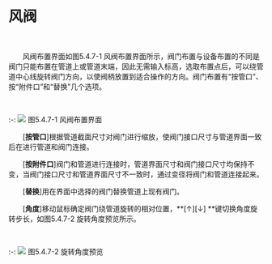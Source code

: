 # 风阀
<br/>

&emsp;&emsp;风阀布置界面如图5.4.7\-1 风阀布置界面所示，阀门布置与设备布置的不同是阀门只能布置在管道上或管道末端，因此无需输入标高，选取布置点后，可以绕管道中心线旋转阀门方向，以使阀柄放置到适合操作的方向。阀门布置有“按管口”、按“附件口”和“替换”几个选项。

<br/>

:-: ![](images/209.png)
图5.4.7\-1 风阀布置界面
<br/>

&emsp;&emsp;\[**按管口**\]根据管道截面尺寸对阀门进行缩放，使阀门接口尺寸与管道界面一致后在进行管道和阀门连接。

&emsp;&emsp;\[**按附件口**\]阀门和管道进行连接时，管道界面尺寸和阀门接口尺寸均保持不变，当阀门接口尺寸和管道界面尺寸不一致时，通过变径将阀门和管道连接起来。

&emsp;&emsp;\[**替换**\]用在界面中选择的阀门替换管道上现有阀门。

&emsp;&emsp;\[**角度**\]移动鼠标确定阀门绕管道旋转的相对位置，**[↑][↓] **键切换角度旋转步长，如图5.4.7\-2 旋转角度预览所示。

<br/>

:-: ![](images/210.png)
图5.4.7\-2 旋转角度预览
<br/>
